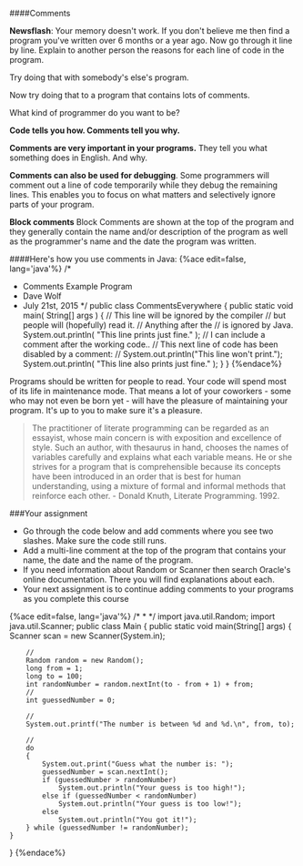 <!-- djw: done -->
####Comments

**Newsflash**: Your memory doesn't work. If you don't believe me then find a program you've written over 6 months or a year ago. Now go through it line by line. Explain to another person the reasons for each line of code in the program. 

Try doing that with somebody's else's program. 

Now try doing that to a program that contains lots of comments.

What kind of programmer do you want to be?

**Code tells you how. Comments tell you why.**

**Comments are very important in your programs.** They tell you what something does in English. And why.

**Comments can also be used for debugging**.
Some programmers will comment out a line of code temporarily while they debug the remaining lines. This enables you to focus on what matters and selectively ignore parts of your program.

**Block comments**
Block Comments are shown at the top of the program and they generally contain the 
name and/or description of the program as well as the programmer's name and the 
date the program was written.

####Here's how you use comments in Java:
{%ace edit=false, lang='java'%}
/*
*  Comments Example Program
*  Dave Wolf
*  July 21st, 2015
*/
public class CommentsEverywhere
{
    public static void main( String[] args )
    {
        // This line will be ignored by the compiler
        // but people will (hopefully) read it. 
        // Anything after the // is ignored by Java.
        System.out.println( "This line prints just fine." ); // I can include a comment after the working code..
        // This next line of code has been disabled by a comment:
        // System.out.println("This line won't print.");
        System.out.println( "This line also prints just fine." );
    }
}
{%endace%}


Programs should be written for people to read. Your code will spend most of its life in maintenance mode. That means a lot of your coworkers - some who may not even be born yet - will have the pleasure of maintaining your program. It's up to you to make sure it's a pleasure.

<blockquote>
The practitioner of literate programming can be regarded as an essayist, whose main concern is with exposition and excellence of style. Such an author, with thesaurus in hand, chooses the names of variables carefully and explains what each variable means. He or she strives for a program that is comprehensible because its concepts have been introduced in an order that is best for human understanding, using a mixture of formal and informal methods that reinforce each other.
 - Donald Knuth, Literate Programming. 1992.
</blockquote>


###Your assignment
* Go through the code below and add comments where you see two slashes. Make sure the code still runs.
* Add a multi-line comment at the top of the program that contains your name, the date and the name of the program.
* If you need information about Random or Scanner then search Oracle's online documentation. There you will find explanations about each.
* Your next assignment is to continue adding comments to your programs as you complete this course

{%ace edit=false, lang='java'%}
/*
*
*/
import java.util.Random;
import java.util.Scanner;
public class Main
{
    public static void main(String[] args)
    {
        Scanner scan = new Scanner(System.in);
        
        //
        Random random = new Random();
        long from = 1;
        long to = 100;
        int randomNumber = random.nextInt(to - from + 1) + from;
        //
        int guessedNumber = 0;
 
        //
        System.out.printf("The number is between %d and %d.\n", from, to);
        
        //
        do
        {
            System.out.print("Guess what the number is: ");
            guessedNumber = scan.nextInt();
            if (guessedNumber > randomNumber)
                System.out.println("Your guess is too high!");
            else if (guessedNumber < randomNumber)
                System.out.println("Your guess is too low!");
            else
                System.out.println("You got it!");
        } while (guessedNumber != randomNumber);
    }
}
{%endace%}

